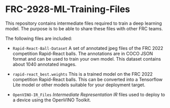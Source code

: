# FRC-2928-ML-Training-Files
This repository contains intermediate files required to train a deep learning model.  The purpose is to be able to share these files with other FRC teams.

The following files are included:
- `Rapid-React-Ball-Dataset` A set of annotated jpeg files of the FRC 2022 competition Rapid-React balls.  The annotations are in COCO JSON format and can be used to train your own model.  This dataset contains about 1040 annotated images.

- `rapid-react_best.weights`  This is a trained model on the FRC 2022 competition Rapid-React balls.  This can be converted into a Tensorflow Lite model or other models suitable for your deployment target.

- `OpenVINO-IR_Files` *Intermediate Representation* *IR* files used to deploy to a device using the OpenVINO Toolkit.